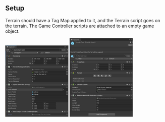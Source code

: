 ## Setup
Terrain should have a Tag Map applied to it, and the Terrain script goes on the terrain. The Game Controller scripts are attached to an empty game object.

<p float="left">
    <img src="imgs/Settings.JPG" width="200" />
    <img src="imgs/Settings2.JPG" width="200" /> 
</p>